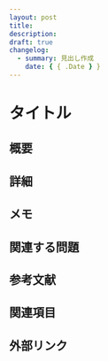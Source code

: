 ```yaml
---
layout: post
title:
description:
draft: true
changelog:
  - summary: 見出し作成
    date: { { .Date } }
---
```


# タイトル

## 概要

## 詳細

## メモ

## 関連する問題

## 参考文献

## 関連項目

## 外部リンク
